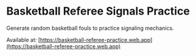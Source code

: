 # Basketball Referee Signals Practice

Generate random basketball fouls to practice signaling mechanics.

Available at: [https://basketball-referee-practice.web.app](https://basketball-referee-practice.web.app)